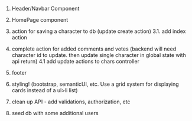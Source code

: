 1. Header/Navbar Component
2. HomePage component
3. action for saving a character to db (update create action)
   3.1. add index action
4. complete action for added comments and votes (backend will need character id to update. then update single character in global state with api return)
   4.1 add update actions to chars controller
5. footer
6. styling! (bootstrap, semanticUI, etc. Use a grid system for displaying cards instead of a ul>li list)

7. clean up API - add validations, authorization, etc
8. seed db with some additional users
